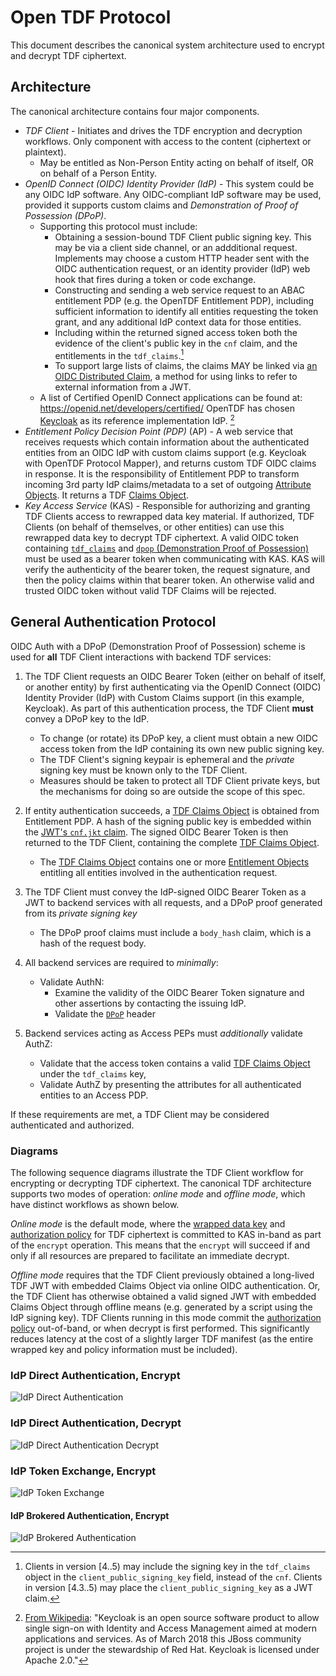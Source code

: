 # Open TDF Protocol

This document describes the canonical system architecture used to encrypt and decrypt TDF ciphertext.

## Architecture

The canonical architecture contains four major components.

* *TDF Client* - Initiates and drives the TDF encryption and decryption workflows. Only component with access to the content (ciphertext or plaintext). 
  * May be entitled as Non-Person Entity acting on behalf of itself, OR on behalf of a Person Entity.
* *OpenID Connect (OIDC) Identity Provider (IdP)* - This system could be any OIDC IdP software. Any OIDC-compliant IdP software may be used, provided it supports custom claims and *Demonstration of Proof of Possession (DPoP)*.
  * Supporting this protocol must include:
    * Obtaining a session-bound TDF Client public signing key. This may be via a client side channel, or an addditional request. Implements may choose a custom HTTP header sent with the OIDC authentication request, or an identity provider (IdP) web hook that fires during a token or code exchange.
    * Constructing and sending a web service request to an ABAC entitlement PDP (e.g. the OpenTDF Entitlement PDP), including sufficient information to identify all entities requesting the token grant, and any additional IdP context data for those entities.
    * Including within the returned signed access token both the evidence of the client's public key in the `cnf` claim, and the entitlements in the `tdf_claims`.[^client_public_signing_key]
    * To support large lists of claims, the claims MAY be linked via [an OIDC Distributed Claim](https://openid.net/specs/openid-connect-core-1_0.html#AggregatedDistributedClaims), a method for using links to refer to external information from a JWT.
  * A list of Certified OpenID Connect applications can be found at:  https://openid.net/developers/certified/  OpenTDF has chosen [Keycloak] as its reference implementation IdP. [^why-keycloak]
* *Entitlement Policy Decision Point (PDP)* (AP) - A web service that receives requests which contain information about the authenticated entities from an OIDC IdP with custom claims support (e.g. Keycloak with OpenTDF Protocol Mapper), and returns custom TDF OIDC claims in response. It is the responsibility of Entitlement PDP to transform incoming 3rd party IdP claims/metadata to a set of outgoing [Attribute Objects](../schema/tdf/AttributeObject.md). It returns a TDF [Claims Object](../schema/tdf/ClaimsObject.md).
* *Key Access Service* (KAS) - Responsible for authorizing and granting TDF Clients access to rewrapped data key material. If authorized, TDF Clients (on behalf of themselves, or other entities) can use this rewrapped data key to decrypt TDF ciphertext. A valid OIDC token containing [`tdf_claims`](../schema/tdf/ClaimsObject.md) and [`dpop` (Demonstration Proof of Possession)](../schema/tdf/ProofOfPossession.md) must be used as a bearer token when communicating with KAS. KAS will verify the authenticity of the bearer token, the request signature, and then the policy claims within that bearer token. An otherwise valid and trusted OIDC token without valid TDF Claims will be rejected.

## General Authentication Protocol

OIDC Auth with a DPoP (Demonstration Proof of Possession) scheme is used for **all** TDF Client interactions with backend TDF services:

1. The TDF Client requests an OIDC Bearer Token (either on behalf of itself, or another entity)
by first authenticating via the OpenID Connect (OIDC) Identity Provider (IdP) with Custom Claims
support (in this example, Keycloak). As part of this authentication process, the TDF Client **must** convey a DPoP key to the IdP.
    * To change (or rotate) its DPoP key, a client must obtain a new OIDC access token from the IdP containing its own new public signing key.
    * The TDF Client's signing keypair is ephemeral and the _private_ signing key must be known only to the TDF Client.
    * Measures should be taken to protect all TDF Client private keys, but the mechanisms for doing so are outside the scope of this spec.

1. If entity authentication succeeds, a
[TDF Claims Object](../schema/tdf/ClaimsObject.md) is obtained from
Entitlement PDP.
A hash of the signing public key is embedded within the [JWT's `cnf.jkt` claim](../schema/tdf/ProofOfPossession.md).
The signed OIDC Bearer Token is then returned to the TDF Client, containing the complete [TDF Claims Object](../schema/tdf/ClaimsObject.md).
    * The [TDF Claims Object](../schema/tdf/ClaimsObject.md) contains one or more [Entitlement Objects](../schema/tdf/EntitlementObject.md) entitling all entities
involved in the authentication request.

1. The TDF Client must convey the IdP-signed OIDC Bearer Token as a JWT to backend services with all requests, and a DPoP proof generated from its _private signing key_
    * The DPoP proof claims must include a `body_hash` claim, which is a hash of the request body.
1. All backend services are required to _minimally_:
    * Validate AuthN:
      * Examine the validity of the OIDC Bearer Token signature and other assertions by contacting the issuing IdP.
      * Validate the [`DPoP`](../schema/tdf/ProofOfPossession.md) header
1. Backend services acting as Access PEPs must _additionally_ validate AuthZ:
    * Validate that the access token contains a valid [TDF Claims Object](../schema/tdf/ClaimsObject.md) under the `tdf_claims` key,
    * Validate AuthZ by presenting the attributes for all authenticated entities to an Access PDP.

If these requirements are met, a TDF Client may be considered authenticated and authorized.

### Diagrams

The following sequence diagrams illustrate the TDF Client workflow for encrypting or decrypting TDF ciphertext. The canonical TDF architecture supports two modes of operation: _online mode_ and _offline mode_, which have distinct workflows as shown below.

_Online mode_ is the default mode, where the [wrapped data key](../schema/tdf/KeyAccessObject.md) and [authorization policy](../schema/tdf/PolicyObject.md) for TDF ciphertext is committed to KAS in-band as part of the `encrypt` operation. This means that the `encrypt` will succeed if and only if all resources are prepared to facilitate an immediate decrypt.

_Offline mode_ requires that the TDF Client previously obtained a
long-lived TDF JWT with embedded Claims Object via
online OIDC authentication.  Or, the TDF Client has otherwise obtained
a valid signed JWT with embedded Claims Object through offline means
(e.g. generated by a script using the IdP signing key).  TDF Clients
running in this mode commit the [authorization
policy](../schema/tdf/PolicyObject.md) out-of-band, or when decrypt is
first performed. This significantly reduces latency at the cost of a
slightly larger TDF manifest (as the entire wrapped key and policy
information must be included).

### IdP Direct Authentication, Encrypt

![IdP Direct Authentication](../diagrams/OIDC_direct_auth.png)

### IdP Direct Authentication, Decrypt

![IdP Direct Authentication Decrypt](../diagrams/OIDC_direct_auth_decrypt.png)

### IdP Token Exchange, Encrypt

![IdP Token Exchange](../diagrams/OIDC_token_exchange.png)

#### IdP Brokered Authentication, Encrypt

![IdP Brokered Authentication](../diagrams/OIDC_brokered_auth.png)

[Keycloak]: https://www.keycloak.org/

[^client_public_signing_key]: Clients in version [4..5) may include the signing key in the `tdf_claims` object in the `client_public_signing_key` field, instead of the `cnf`. Clients in version [4.3..5) may place the `client_public_signing_key` as a JWT claim.

[^why-keycloak]: [From Wikipedia](https://en.wikipedia.org/wiki/Keycloak):  "Keycloak is an open source software product to allow single sign-on with Identity and Access Management aimed at modern applications and services. As of March 2018 this JBoss community project is under the stewardship of Red Hat.  Keycloak is licensed under Apache 2.0."
